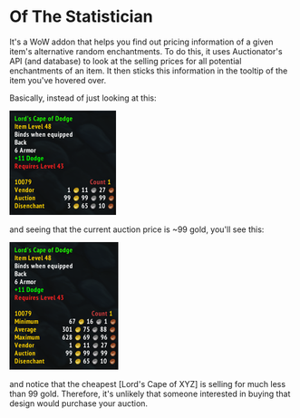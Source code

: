 # Of The Statistician

It's a WoW addon that helps you find out pricing information of a given item's alternative random enchantments. To do this, it uses Auctionator's API (and database) to look at the selling prices for all potential enchantments of an item. It then sticks this information in the tooltip of the item you've hovered over.

Basically, instead of just looking at this:

![Lord's Cape of Dodge without using OTS](https://raw.githubusercontent.com/naschorr/Of-The-Statistician/master/images/withoutOTS.png)

and seeing that the current auction price is ~99 gold, you'll see this:

![Lord's Cape of Dodge with OTS](https://raw.githubusercontent.com/naschorr/Of-The-Statistician/master/images/withOTS.png)

and notice that the cheapest [Lord's Cape of XYZ] is selling for much less than 99 gold. Therefore, it's unlikely that someone interested in buying that design would purchase your auction.
